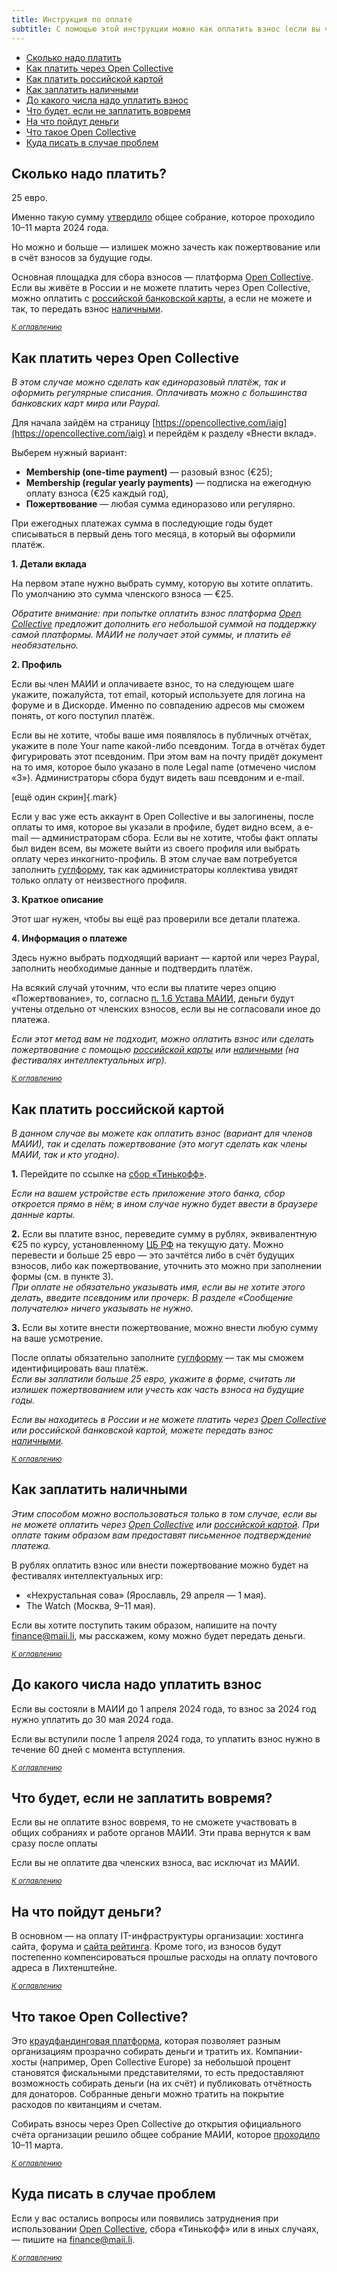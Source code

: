 ```yaml
---
title: Инструкция по оплате
subtitle: С помощью этой инструкции можно как оплатить взнос (если вы член МАИИ), так и сделать пожертвование — если вы просто хотите поддержать работу организации.
---
```

<a name="atop"></a>
- [Сколько надо платить](#how-much) 
- [Как платить через Open Collective](#open-collective-how)
- [Как платить российской картой](#russian-card-how)
- [Как заплатить наличными](#pay-cash-how)
- [До какого числа надо уплатить взнос](#pay-date)
- [Что будет, если не заплатить вовремя](#what-if-not-pay)
- [На что пойдут деньги](#what-for)
- [Что такое Open Collective](#open-collective-wtf)
- [Куда писать в случае проблем](#how-solve-problems)

## Сколько надо платить? <a name="how-much"></a>

25 евро.

Именно такую сумму [утвердило](https://www.maii.li/news/2024-03-11-kratkie-itogi-martovskogo-obshego-sobraniya/) общее собрание, которое проходило 10–11 марта 2024 года.

Но можно и больше — излишек можно зачесть как пожертвование или в счёт взносов за будущие годы.

Основная площадка для сбора взносов — платформа [Open Collective](#open-collective-wtf). Если вы живёте в России и не можете платить через Open Collective, можно оплатить с [российской банковской карты](#russian-card-how), а если не можете и так, то передать взнос [наличными](#pay-cash-how).

*<small>[К оглавлению](#atop)</small>*

## Как платить через Open Collective <a name="open-collective-how"></a>

*В этом случае можно сделать как единоразовый платёж, так и оформить регулярные списания. Оплачивать можно с большинства банковских карт мира или Paypal.*

Для начала зайдём на страницу [https://opencollective.com/iaig](https://opencollective.com/iaig) и перейдём к разделу «Внести вклад».

Выберем нужный вариант:

- **Membership (one-time payment)** — разовый взнос (€25);
- **Membership (regular yearly payments)** — подписка на ежегодную оплату взноса (€25 каждый год),
- **Пожертвование** — любая сумма единоразово или регулярно.

При ежегодных платежах сумма в последующие годы будет списываться в первый день того месяца, в который вы оформили платёж.

**1. Детали вклада**

На первом этапе нужно выбрать сумму, которую вы хотите оплатить. По умолчанию это сумма членского взноса — €25.

*Обратите внимание: при попытке оплатить взнос платформа [Open Collective](#open-collective-wtf) предложит дополнить его небольшой суммой на поддержку самой платформы. МАИИ не получает этой суммы, и платить её необязательно.*

**2. Профиль**

Если вы член МАИИ и оплачиваете взнос, то на следующем шаге укажите, пожалуйста, тот email, который используете для логина на форуме и в Дискорде. Именно по совпадению адресов мы сможем понять, от кого поступил платёж.

Если вы не хотите, чтобы ваше имя появлялось в публичных отчётах, укажите в поле Your name какой-либо псевдоним. Тогда в отчётах будет фигурировать этот псевдоним. При этом вам на почту придёт документ на то имя, которое было указано в поле Legal name (отмечено числом «3»). Администраторы сбора будут видеть ваш псевдоним и e-mail.

[ещё один скрин]{.mark}

Если у вас уже есть аккаунт в Open Collective и вы залогинены, после оплаты то имя, которое вы указали в профиле, будет видно всем, а e-mail — администраторам сбора. Если вы не хотите, чтобы факт оплаты был виден всем, вы можете выйти из своего профиля или выбрать оплату через инкогнито-профиль. В этом случае вам потребуется заполнить [гуглформу](https://forms.gle/M6X9WS4DifiNY2Et6), так как администраторы коллектива увидят только оплату от неизвестного профиля.

**3. Краткое описание**

Этот шаг нужен, чтобы вы ещё раз проверили все детали платежа.

**4. Информация о платеже**

Здесь нужно выбрать подходящий вариант — картой или через Paypal, заполнить необходимые данные и подтвердить платёж.

На всякий случай уточним, что если вы платите через опцию «Пожертвование», то, согласно [п. 1.6 Устава МАИИ](https://www.maii.li/statute/ru), деньги будут учтены отдельно от членских взносов, если вы не согласовали иное до платежа.

*Если этот метод вам не подходит, можно оплатить взнос или сделать пожертвование с помощью [российской карты](##russian-card-how) или [наличными](#pay-cash-how) (на фестивалях интеллектуальных игр).*

*<small>[К оглавлению](#atop)</small>*

## Как платить российской картой <a name="russian-card-how"></a>

*В данном случае вы можете как оплатить взнос (вариант для членов МАИИ), так и сделать пожертвование (это могут сделать как члены МАИИ, так и кто угодно).*

**1.** Перейдите по ссылке на [сбор «Тинькофф»](https://www.tinkoff.ru/cf/6VyeOK58yJb).

*Если на вашем устройстве есть приложение этого банка, сбор откроется прямо в нём; в ином случае нужно будет ввести в браузере данные карты.*

**2.** Если вы платите взнос, переведите сумму в рублях, эквивалентную €25 по курсу, установленному [ЦБ РФ](https://www.cbr.ru/currency_base/daily/) на текущую дату. Можно перевести и больше 25 евро — это зачтётся либо в счёт будущих взносов, либо как пожертвование, уточнить это можно при заполнении формы (см. в пункте 3).\
*При оплате не обязательно указывать имя, если вы не хотите этого делать, введите псевдоним или прочерк. В разделе «Сообщение получателю» ничего указывать не нужно.*

**3.** Если вы хотите внести пожертвование, можно внести любую сумму на ваше усмотрение.

После оплаты обязательно заполните [гуглформу](https://forms.gle/M6X9WS4DifiNY2Et6) — так мы сможем идентифицировать ваш платёж.\
*Если вы заплатили больше 25 евро, укажите в форме, считать ли излишек пожертвованием или учесть как часть взноса на будущие годы.*

*Если вы находитесь в России и не можете платить через [Open Collective](#open-collective-wtf) или российской банковской картой, можете передать взнос [наличными](#pay-cash-how).*

*<small>[К оглавлению](#atop)</small>*

## Как заплатить наличными <a name="pay-cash-how"></a>

*Этим способом можно воспользоваться только в том случае, если вы не можете оплатить через [Open Collective](#open-collective-wtf) или [российской картой](#russian-card-how). При оплате таким образом вам предоставят письменное подтверждение платежа.*

В рублях оплатить взнос или внести пожертвование можно будет на фестивалях интеллектуальных игр:
- «Нехрустальная сова» (Ярославль, 29 апреля — 1 мая).
- The Watch (Москва, 9–11 мая).

Если вы хотите поступить таким образом, напишите на почту <finance@maii.li>, мы расскажем, кому можно будет передать деньги.

*<small>[К оглавлению](#atop)</small>*

## До какого числа надо уплатить взнос <a name="pay-date"></a>

Если вы состояли в МАИИ до 1 апреля 2024 года, то взнос за 2024 год нужно уплатить до 30 мая 2024 года.

Если вы вступили после 1 апреля 2024 года, то уплатить взнос нужно в течение 60 дней с момента вступления.

*<small>[К оглавлению](#atop)</small>*

## Что будет, если не заплатить вовремя? <a name="what-if-not-pay"></a>

Если вы не оплатите взнос вовремя, то не сможете участвовать в общих собраниях и работе органов МАИИ. Эти права вернутся к вам сразу после оплаты

Если вы не оплатите два членских взноса, вас исключат из МАИИ.

*<small>[К оглавлению](#atop)</small>*

## На что пойдут деньги? <a name="what-for"></a>

В основном — на оплату IT-инфраструктуры организации: хостинга сайта, форума и [сайта рейтинга](https://rating.maii.li/). Кроме того, из взносов будут постепенно компенсироваться прошлые расходы на оплату почтового адреса в Лихтенштейне.

*<small>[К оглавлению](#atop)</small>*

## Что такое Open Collective? <a name="open-collective-wtf"></a>

Это [краудфандинговая платформа](https://opencollective.com/how-it-works), которая позволяет разным организациям прозрачно собирать деньги и тратить их. Компании-хосты (например, Open Collective Europe) за небольшой процент становятся фискальными представителями, то есть предоставляют возможность собирать деньги (на их счёт) и публиковать отчётность для донаторов. Собранные деньги можно тратить на покрытие расходов по квитанциям и счетам.

Собирать взносы через Open Collective до открытия официального счёта организации решило общее собрание МАИИ, которое [проходило](https://www.maii.li/docs/2024-03-19-protokol-obshego-sobraniya-maii-ot-10.03.2024#2) 10–11 марта.

*<small>[К оглавлению](#atop)</small>*

## Куда писать в случае проблем <a name="how-solve-problems"></a>

Если у вас остались вопросы или появились затруднения при использовании [Open Collective](#open-collective-wtf), сбора «Тинькофф» или в иных случаях, — пишите на [finance@maii.li](mailto:finance@maii.li).

*<small>[К оглавлению](#atop)</small>*